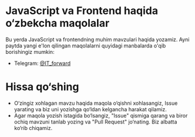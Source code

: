 # JavaScript va Frontend haqida o‘zbekcha maqolalar

Bu yerda JavaScript va frontendning muhim mavzulari haqida yozamiz.
Ayni paytda yangi e'lon qilingan maqolalarni quyidagi manbalarda o'qib borishingiz mumkin:

- Telegram: [@IT_forward](https://t.me/IT_forward)

# Hissa qo‘shing

- O‘zingiz xohlagan mavzu haqida maqola o‘qishni xohlasangiz, Issue yarating va biz uni yozishga qo‘ldan kelgancha harakat qilamiz.
- Agar maqola yozish istagida bo‘lsangiz, "Issue" qismiga qarang va biror ochiq mavzuni tanlab yozing va "Pull Request" jo‘nating. Biz albatta ko‘rib chiqamiz.

